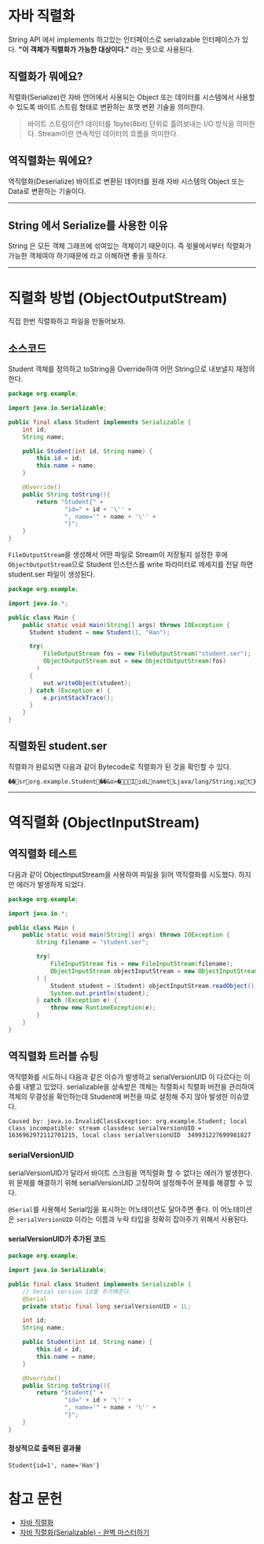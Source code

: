# 자바 직렬화

String API 에서 implements 하고있는 인터페이스로 serializable 인터페이스가 있다. **"이 객체가 직렬화가 가능한 대상이다."** 라는 뜻으로 사용된다.

## 직렬화가 뭐에요?

직렬화(Serialize)란 자바 언어에서 사용되는 Object 또는 데이터를 시스템에서 사용할 수 있도록 바이트 스트림 형태로 변환하는 포맷 변환 기술을 의미한다.

> 바이트 스트림이란?
> 데이터를 1byte(8bit) 단위로 흘려보내는 I/O 방식을 의미한다. Stream이란 연속적인 데이터의 흐름을 의미한다.

## 역직렬화는 뭐에요?

역직렬화(Deserialize) 바이트로 변환된 데이터를 원래 자바 시스템의 Object 또는 Data로 변환하는 기술이다.

---

## String 에서 Serialize를 사용한 이유

String 은 모든 객체 그래프에 섞여있는 객체이기 때문이다. 즉 윗물에서부터 직렬화가 가능한 객체여야 하기때문에 라고 이해하면 좋을 듯하다.

---

# 직렬화 방법 (ObjectOutputStream)

직접 한번 직렬화하고 파일을 만들어보자.

## 소스코드

Student 객체를 정의하고 toString을 Override하여 어떤 String으로 내보낼지 재정의한다.

```java
package org.example;

import java.io.Serializable;

public final class Student implements Serializable {
    int id;
    String name;

    public Student(int id, String name) {
        this.id = id;
        this.name = name;
    }

    @Override()
    public String toString(){
        return "Student{" +
                "id=" + id + '\'' +
                ", name='" + name + '\'' +
                "}";
    }
}
```

`FileOutputStream`을 생성해서 어떤 파일로 Stream이 저장될지 설정한 후에 `ObjectOutputStream`으로 Student 인스턴스를 write 파라미터로 메세지를 전달 하면 student.ser 파일이 생성된다.

```java
package org.example;

import java.io.*;

public class Main {
    public static void main(String[] args) throws IOException {
      Student student = new Student(1, "Han");

      try(
          FileOutputStream fos = new FileOutputStream("student.ser");
          ObjectOutputStream out = new ObjectOutputStream(fos)
        )
      {
          out.writeObject(student);
      } catch (Exception e) {
          e.printStackTrace();
      }
    }
}
```

## 직렬화된 student.ser

직렬화가 완료되면 다음과 같이 Bytecode로 직렬화가 된 것을 확인할 수 있다.

```text
�� sr org.example.Student��&o>� I idL namet Ljava/lang/String;xp   t Han
```

---

# 역직렬화 (ObjectInputStream)

## 역직렬화 테스트

다음과 같이 ObjectInputStream을 사용하여 파일을 읽어 역직렬화를 시도했다. 하지만 에러가 발생하게 되었다.

```java
package org.example;

import java.io.*;

public class Main {
    public static void main(String[] args) throws IOException {
        String filename = "student.ser";

        try(
            FileInputStream fis = new FileInputStream(filename);
            ObjectInputStream objectInputStream = new ObjectInputStream(fis);
        ) {
            Student student = (Student) objectInputStream.readObject();
            System.out.println(student);
        } catch (Exception e) {
            throw new RuntimeException(e);
        }
    }
}
```

## 역직렬화 트러블 슈팅

역직렬화를 시도하니 다음과 같은 이슈가 발생하고 serialVersionUID 이 다르다는 이슈를 내뱉고 있었다.
serializable을 상속받은 객체는 직렬화시 직렬화 버전을 관리하여 객체의 무결성을 확인하는데 Student에 버전을 따로 설정해 주지 않아 발생한 이슈였다.

```text
Caused by: java.io.InvalidClassException: org.example.Student; local class incompatible: stream classdesc serialVersionUID = 1636962972112701215, local class serialVersionUID  349931227699981827
```

### serialVersionUID

serialVersionUID가 달라서 바이트 스크림을 역직렬화 할 수 없다는 에러가 발생한다.
위 문제를 해결하기 위해 serialVersionUID 고정하여 설정해주어 문제를 해결할 수 있다.

`@Serial`를 사용해서 Serial임을 표시하는 어노테이션도 달아주면 좋다. 이 어노테이션은 `serialVersionUID` 이라는 이름과 누락 타입을 정확히 잡아주기 위해서 사용된다.

#### serialVersionUID가 추가된 코드

```java
package org.example;

import java.io.Serializable;

public final class Student implements Serializable {
    // Serial version Id를 추가해준다.
    @Serial
    private static final long serialVersionUID = 1L;

    int id;
    String name;

    public Student(int id, String name) {
        this.id = id;
        this.name = name;
    }

    @Override()
    public String toString(){
        return "Student{" +
                "id=" + id + '\'' +
                ", name='" + name + '\'' +
                "}";
    }
}
```

#### 정상적으로 출력된 결과물

```
Student{id=1', name='Han'}
```

# 참고 문헌

- [자바 직렬화](https://www.slideshare.net/slideshow/java-serialization-46382579/46382579)
- [자바 직렬화(Serializable) - 완벽 마스터하기](https://inpa.tistory.com/entry/JAVA-%E2%98%95-%EC%A7%81%EB%A0%AC%ED%99%94Serializable-%EC%99%84%EB%B2%BD-%EB%A7%88%EC%8A%A4%ED%84%B0%ED%95%98%EA%B8%B0)
